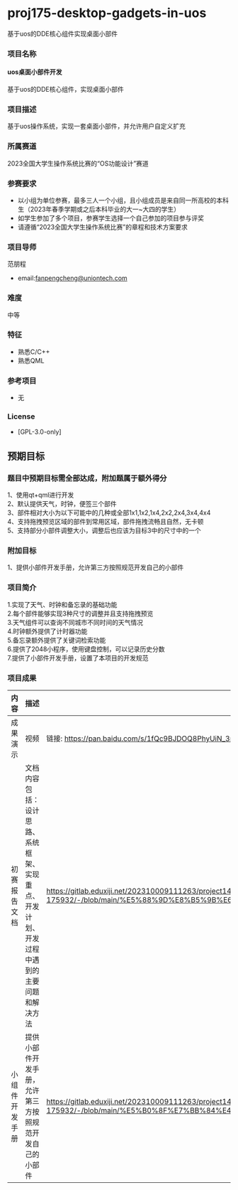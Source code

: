 # proj175-desktop-gadgets-in-uos

基于uos的DDE核心组件实现桌面小部件

### 项目名称

#### uos桌面小部件开发

基于uos的DDE核心组件，实现桌面小部件

### 项目描述

基于uos操作系统，实现一套桌面小部件，并允许用户自定义扩充

### 所属赛道

2023全国大学生操作系统比赛的“OS功能设计”赛道

### 参赛要求

- 以小组为单位参赛，最多三人一个小组，且小组成员是来自同一所高校的本科生（2023年春季学期或之后本科毕业的大一~大四的学生）
- 如学生参加了多个项目，参赛学生选择一个自己参加的项目参与评奖
- 请遵循“2023全国大学生操作系统比赛”的章程和技术方案要求

### 项目导师

范朋程

* email:fanpengcheng@uniontech.com

### 难度

中等

### 特征

* 熟悉C/C++
* 熟悉QML


### 参考项目

* 无

### License

* [GPL-3.0-only]

## 预期目标

### 题目中预期目标需全部达成，附加题属于额外得分

1、使用qt+qml进行开发<br>
2、默认提供天气，时钟，便签三个部件<br>
3、部件相对大小为以下可能中的几种或全部1x1,1x2,1x4,2x2,2x4,3x4,4x4<br>
4、支持拖拽预览区域的部件到常用区域，部件拖拽流畅且自然，无卡顿<br>
5、支持部分小部件调整大小，调整后也应该为目标3中的尺寸中的一个

### 附加目标
1、提供小部件开发手册，允许第三方按照规范开发自己的小部件

### 项目简介

1.实现了天气、时钟和备忘录的基础功能<br>
2.每个部件能够实现3种尺寸的调整并且支持拖拽预览<br>
3.天气组件可以查询不同城市不同时间的天气情况<br>
4.时钟额外提供了计时器功能<br>
5.备忘录额外提供了关键词检索功能<br>
6.提供了2048小程序，使用键盘控制，可以记录历史分数<br>
7.提供了小部件开发手册，设置了本项目的开发规范

### 项目成果

|  内容  | 描述 | 链接 |
|  ----  | ----  | ---- |
|  成果演示   | 视频|链接: https://pan.baidu.com/s/1fQc9BJDOQ8PhyUiN_3m68w?pwd=bkr2 提取码: bkr2  |
| 初赛报告文档 |  文档内容包括：设计思路、系统框架、实现重点、开发计划、开发过程中遇到的主要问题和解决方法 |https://gitlab.eduxiji.net/202310009111263/project1466467-175932/-/blob/main/%E5%88%9D%E8%B5%9B%E6%8A%A5%E5%91%8A%E6%96%87%E6%A1%A3.md |
| 小组件开发手册 | 提供小部件开发手册，允许第三方按照规范开发自己的小部件 |https://gitlab.eduxiji.net/202310009111263/project1466467-175932/-/blob/main/%E5%B0%8F%E7%BB%84%E4%BB%B6%E5%BC%80%E5%8F%91%E6%89%8B%E5%86%8C.md |

